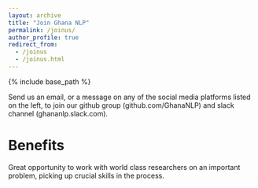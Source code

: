 ```yaml
---
layout: archive
title: "Join Ghana NLP"
permalink: /joinus/
author_profile: true
redirect_from:
  - /joinus
  - /joinus.html
---
```


{% include base_path %}

Send us an email, or a message on any of the social media platforms listed on the left, to join our github group (github.com/GhanaNLP) and slack channel (ghananlp.slack.com).

Benefits
======
Great opportunity to work with world class researchers on an important problem, picking up crucial skills in the process.
